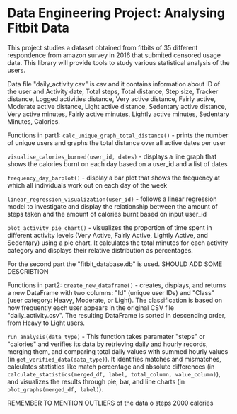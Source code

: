 # Data Engineering Project: Analysing Fitbit Data

This project studies a dataset obtained from fitbits of 35 different respondence from amazon survey in 2016 that submited censored usage data. This library will provide tools to study various statistical analysis of the users.

Data file "daily_activity.csv" is csv and it contains information about ID of the user and Activity date, Total steps, Total distance, Step size, Tracker distance, Logged activities distance, Very active distance, Fairly active, Moderate active distance, Light active distance, Sedentary active distance, Very active minutes, Fairly active minutes, Lightly active minutes, Sedentary Minutes, Calories. 

Functions in part1: 
`calc_unique_graph_total_distance()` - prints the number of unique users and graphs the total distance over all active dates per user

`visualise_calories_burned(user_id, dates)` - displays a line graph that shows the calories burnt on each day based on a user_id and a list of dates

`frequency_day_barplot()` - display a bar plot that shows the frequency at which all individuals work out on each day of the week

`linear_regression_visualization(user_id)` - follows a linear regression model to investigate and display the relationship between the amount of steps taken and the amount of calories burnt based on input user_id

`plot_activity_pie_chart()` - visualizes the proportion of time spent in different activity levels (Very Active, Fairly Active, Lightly Active, and Sedentary) using a pie chart. It calculates the total minutes for each activity category and displays their relative distribution as percentages.

For the second part the "fitbit_database.db" is used. SHOULD ADD SOME DESCRIBTION

Functions in part2:
`create_new_dataframe()` - creates, displays, and returns a new DataFrame with two columns: "Id" (unique user IDs) and "Class" (user category: Heavy, Moderate, or Light). The classification is based on how frequently each user appears in the original CSV file "daily_activity.csv". The resulting DataFrame is sorted in descending order, from Heavy to Light users.

`run_analysis(data_type)` - This function takes paramater "steps" or "calories" and verifies its data by retrieving daily and hourly records, merging them, and comparing total daily values with summed hourly values (in `get_verified_data(data_type)`). It identifies matches and mismatches, calculates statistics like match percentage and absolute differences (in `calculate_statistics(merged_df, label, total_column, value_column)`), and visualizes the results through pie, bar, and line charts (in `plot_graphs(merged_df, label)`).

REMEMBER TO MENTION OUTLIERS of the data o steps 2000 calories